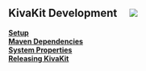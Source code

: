 ## KivaKit Development &nbsp; &nbsp; ![](../../../../kivakit/http://kivakit.org/images/toolbox-40.png)

[**Setup**](setup.md)  
[**Maven Dependencies**](maven-dependencies.md)  
[**System Properties**](system-properties.md)  
[**Releasing KivaKit**](releasing.md)  
